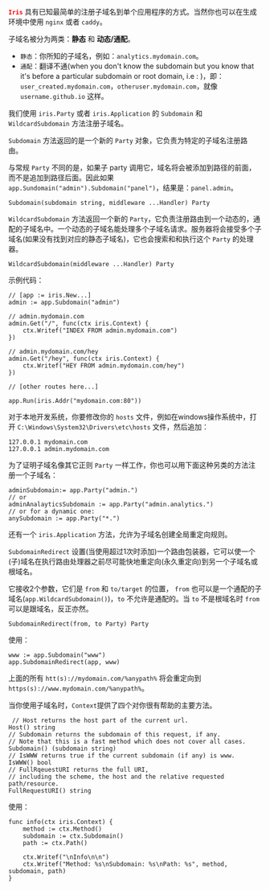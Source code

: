 <font color=red>**`Iris`**</font> 具有已知最简单的注册子域名到单个应用程序的方式。当然你也可以在生成环境中使用 `nginx` 或者 `caddy`。

子域名被分为两类：**静态** 和 **动态/通配**。

- `静态`：你所知的子域名，例如：`analytics.mydomain.com`。
- `通配`：翻译不通(when you don't know the subdomain but you know that it's before a particular subdomain or root domain, i.e : )，即：`user_created.mydomain.com`，`otheruser.mydomain.com`，就像 `username.github.io` 这样。

我们使用 `iris.Party` 或者 `iris.Application` 的 `Subdomain` 和 `WildcardSubdomain` 方法注册子域名。

`Subdomain` 方法返回的是一个新的 `Party` 对象，它负责为特定的子域名注册路由。

与常规 `Party` 不同的是，如果子 party 调用它，域名将会被添加到路径的前面，而不是追加到路径后面。因此如果 `app.Sundomain("admin").Subdomain("panel")`，结果是：`panel.admin`。

	Subdomain(subdomain string, middleware ...Handler) Party

`WildcardSubdomain` 方法返回一个新的 `Party`，它负责注册路由到一个动态的，通配的子域名中。一个动态的子域名能处理多个子域名请求。服务器将会接受多个子域名(如果没有找到对应的静态子域名)，它也会搜索和和执行这个 `Party` 的处理器。

	WildcardSubdomain(middleware ...Handler) Party

示例代码：

	// [app := iris.New...]
	admin := app.Subdomain("admin")
	
	// admin.mydomain.com
	admin.Get("/", func(ctx iris.Context) {
	    ctx.Writef("INDEX FROM admin.mydomain.com")
	})
	
	// admin.mydomain.com/hey
	admin.Get("/hey", func(ctx iris.Context) {
	    ctx.Writef("HEY FROM admin.mydomain.com/hey")
	})
	
	// [other routes here...]
	
	app.Run(iris.Addr("mydomain.com:80"))

对于本地开发系统，你要修改你的 `hosts` 文件，例如在windows操作系统中，打开 `C:\Windows\System32\Drivers\etc\hosts` 文件，然后追加：
	
	127.0.0.1 mydomain.com
	127.0.0.1 admin.mydomain.com

为了证明子域名像其它正则 `Party` 一样工作，你也可以用下面这种另类的方法注册一个子域名：
	
	adminSubdomain:= app.Party("admin.")
	// or
	adminAnalayticsSubdomain := app.Party("admin.analytics.")
	// or for a dynamic one:
	anySubdomain := app.Party("*.")

还有一个 `iris.Application` 方法，允许为子域名创建全局重定向规则。

`SubdomainRedirect` 设置(当使用超过1次时添加)一个路由包装器，它可以使一个(子)域名在执行路由处理器之前尽可能快地重定向(永久重定向)到另一个子域名或根域名。

它接收2个参数，它们是 `from` 和 `to/target` 的位置， `from` 也可以是一个通配的子域名(`app.WildcardSubdomain()`)，`to` 不允许是通配的。当 `to` 不是根域名时 `from`  可以是跟域名，反正亦然。

	SubdomainRedirect(from, to Party) Party

使用：

	www := app.Subdomain("www")
	app.SubdomainRedirect(app, www)

上面的所有 `htt(s)://mydomain.com/%anypath%` 将会重定向到 `https(s)://www.mydomain.com/%anypath%`。

当你使用子域名时，`Context`提供了四个对你很有帮助的主要方法。

	 // Host returns the host part of the current url.
	Host() string
	// Subdomain returns the subdomain of this request, if any.
	// Note that this is a fast method which does not cover all cases.
	Subdomain() (subdomain string)
	// IsWWW returns true if the current subdomain (if any) is www.
	IsWWW() bool
	// FullRqeuestURI returns the full URI,
	// including the scheme, the host and the relative requested path/resource.
	FullRequestURI() string

使用：

	func info(ctx iris.Context) {
	    method := ctx.Method()
	    subdomain := ctx.Subdomain()
	    path := ctx.Path()
	
	    ctx.Writef("\nInfo\n\n")
	    ctx.Writef("Method: %s\nSubdomain: %s\nPath: %s", method, subdomain, path)
	}